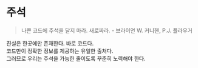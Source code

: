 # 주석

> 나쁜 코드에 주석을 달지 마라. 새로짜라. - 브라이언 W. 커니핸, P.J. 플라우거

진실은 한곳에만 존재한다. 바로 코드다.   
코드만이 정확한 정보를 제공하는 유일한 출처다.   
그러므로 우리는 주석을 가능한 줄이도록 꾸준히 노력해야 한다.

